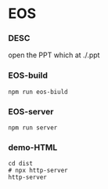 # EOS

### DESC
open the PPT which at ./.ppt

### EOS-build
```shell
npm run eos-biuld
```

### EOS-server
```shell
npm run server
```

### demo-HTML
```shell
cd dist
# npx http-server
http-server
```
